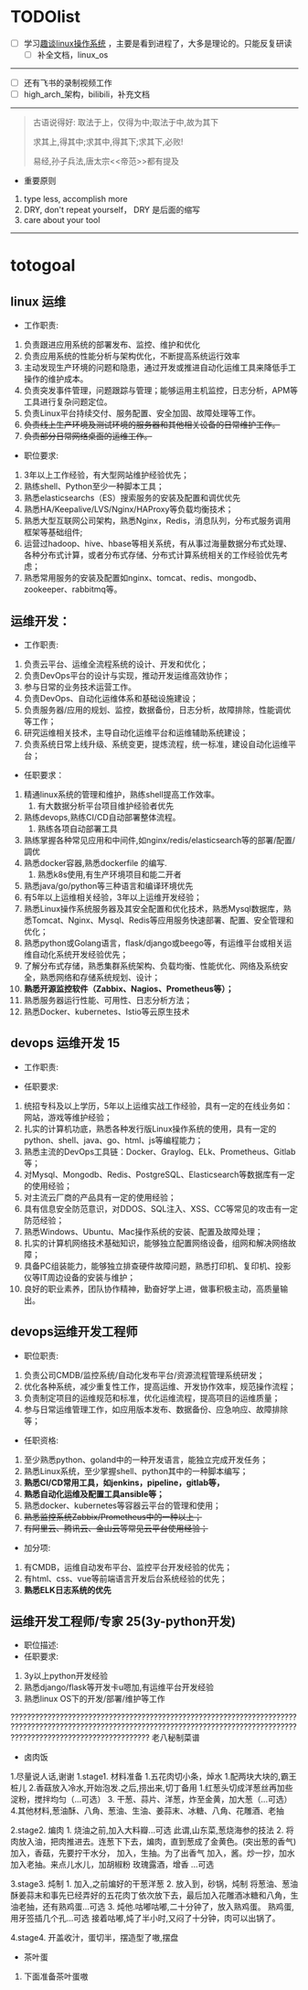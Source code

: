 # TODOlist

- [ ] 学习[趣谈linux操作系统](http://ddns.10086.fund:23339/15-%E8%B6%A3%E8%B0%88Linux%E6%93%8D%E4%BD%9C%E7%B3%BB%E7%BB%9F/04-%E6%A0%B8%E5%BF%83%E5%8E%9F%E7%90%86%E7%AF%87%EF%BC%9A%E7%AC%AC%E4%B8%89%E9%83%A8%E5%88%86%20%E8%BF%9B%E7%A8%8B%E7%AE%A1%E7%90%86%20%2810%E8%AE%B2%29/)  ，主要是看到进程了，大多是理论的。只能反复研读
  - [ ] 补全文档，linux_os
  
---

- [ ] 还有飞书的录制视频工作
- [ ] high_arch_架构，bilibili，补充文档

---

> 古语说得好: 取法于上，仅得为中;取法于中,故为其下
>
> 求其上,得其中;求其中,得其下;求其下,必败!
>
> 易经,孙子兵法,唐太宗<<帝范>>都有提及

- 重要原则

1. type less, accomplish more
2. DRY, don't repeat yourself，    DRY 是后面的缩写
3. care about your tool

---
# totogoal

## linux 运维

- 工作职责:

1. 负责跟进应用系统的部署发布、监控、维护和优化
2. 负责应用系统的性能分析与架构优化，不断提高系统运行效率
3. 主动发现生产环境的问题和隐患，通过开发或推进自动化运维工具来降低手工操作的维护成本。
4. 负责突发事件管理，问题跟踪与管理；能够运用主机监控，日志分析，APM等工具进行复杂问题定位。
5. 负责Linux平台持续交付、服务配置、安全加固、故障处理等工作。
6. ~~负责线上生产环境及测试环境的服务器和其他相关设备的日常维护工作。~~
7. ~~负责部分日常网络桌面的运维工作。~~

- 职位要求:

1. 3年以上工作经验，有大型网站维护经验优先；
2. 熟练shell、Python至少一种脚本工具；
3. 熟悉elasticsearchs（ES）搜索服务的安装及配置和调优优先
4. 熟悉HA/Keepalive/LVS/Nginx/HAProxy等负载均衡技术；
5. 熟悉大型互联网公司架构，熟悉Nginx，Redis，消息队列，分布式服务调用框架等基础组件;
6. 运营过hadoop、hive、hbase等相关系统，有从事过海量数据分布式处理、各种分布式计算，或者分布式存储、分布式计算系统相关的工作经验优先考虑；
7. 熟悉常用服务的安装及配置如nginx、tomcat、redis、mongodb、zookeeper、rabbitmq等。

## 运维开发：

- 工作职责:

1. 负责云平台、运维全流程系统的设计、开发和优化；
2. 负责DevOps平台的设计与实现，推动开发运维高效协作；
3. 参与日常的业务技术运营工作。
4. 负责DevOps、自动化运维体系和基础设施建设；
5. 负责服务器/应用的规划、监控，数据备份，日志分析，故障排除，性能调优等工作；
6. 研究运维相关技术，主导自动化运维平台和运维辅助系统建设；
7. 负责系统日常上线升级、系统变更，提炼流程，统一标准，建设自动化运维平台；

- 任职要求：

1. 精通linux系统的管理和维护，熟练shell提高工作效率。
     1. 有大数据分析平台项目维护经验者优先
2. 熟练devops,熟练CI/CD自动部署整体流程。
     1. 熟练各项自动部署工具
3. 熟练掌握各种常见应用和中间件,如nginx/redis/elasticsearch等的部署/配置/調优
4. 熟悉docker容器,熟悉dockerfile 的编写.
   1. 熟悉k8s使用,有生产环境项目和能二开者
5. 熟悉java/go/python等三种语言和编译环境优先
1. 有5年以上运维相关经验，3年以上运维开发经验；
2. 熟悉Linux操作系统服务器及其安全配置和优化技术，熟悉Mysql数据库，熟悉Tomcat、Nginx、Mysql、Redis等应用服务快速部署、配置、安全管理和优化；
3. 熟悉python或Golang语言，flask/django或beego等，有运维平台或相关运维自动化系统开发经验优先；
4. 了解分布式存储，熟悉集群系统架构、负载均衡、性能优化、网络及系统安全，熟悉网络和存储系统规划、设计；
5. **熟悉开源监控软件（Zabbix、Nagios、Prometheus等）；**
6. 熟悉服务器运行性能、可用性、日志分析方法；
7. 熟悉Docker、kubernetes、Istio等云原生技术

## devops 运维开发 15

- 工作职责:

- 任职要求:

1. 统招专科及以上学历，5年以上运维实战工作经验，具有一定的在线业务如：网站，游戏等维护经验；
2. 扎实的计算机功底，熟悉各种发行版Linux操作系统的使用，具有一定的python、shell、java、go、html、js等编程能力；
3. 熟悉主流的DevOps工具链：Docker、Graylog、ELk、Prometheus、Gitlab等；
4. 对Mysql、Mongodb、Redis、PostgreSQL、Elasticsearch等数据库有一定的使用经验；
5. 对主流云厂商的产品具有一定的使用经验；
6. 具有信息安全防范意识，对DDOS、SQL注入、XSS、CC等常见的攻击有一定防范经验；
7. 熟悉Windows、Ubuntu、Mac操作系统的安装、配置及故障处理；
8. 扎实的计算机网络技术基础知识，能够独立配置网络设备，组网和解决网络故障；
9. 具备PC组装能力，能够独立排查硬件故障问题，熟悉打印机、复印机、投影仪等IT周边设备的安装与维护；
10. 良好的职业素养，团队协作精神，勤奋好学上进，做事积极主动，高质量输出。

## devops运维开发工程师

- 职位职责:

1. 负责公司CMDB/监控系统/自动化发布平台/资源流程管理系统研发；
2. 优化各种系统，减少重复性工作，提高运维、开发协作效率，规范操作流程；
3. 负责制定项目的运维规范和标准，优化运维流程，提高项目的运维质量；
4. 参与日常运维管理工作，如应用版本发布、数据备份、应急响应、故障排除等；

- 任职资格:

1. 至少熟悉python、goland中的一种开发语言，能独立完成开发任务；
2. 熟悉Linux系统，至少掌握shell、python其中的一种脚本编写；
3. **熟悉CI/CD常用工具，如jenkins，pipeline，gitlab等，**
4. **熟悉自动化运维及配置工具ansible等；**
5. 熟悉docker、kubernetes等容器云平台的管理和使用；
6. ~~熟悉监控系统Zabbix/Prometheus中的一种以上；~~
7. ~~有阿里云、腾讯云、金山云等常见云平台使用经验；~~

- 加分项:

1. 有CMDB，运维自动发布平台、监控平台开发经验的优先；
2. 有html、css、vue等前端语言开发后台系统经验的优先；
3. **熟悉ELK日志系统的优先**

## 运维开发工程师/专家 25(3y-python开发)

- 职位描述:
- 任职要求:

1. 3y以上python开发经验
2. 熟悉django/flask等开发卡u嗯加,有运维平台开发经验
3. 熟悉linux OS下的开发/部署/维护等工作

??????????????????????????????????????????????????????????????????????????????????????????????????????????????????????????????????????????????????????????????????????????????
老八秘制菜谱

- 卤肉饭

1.尽量说人话,谢谢
1.stage1. 材料准备
     1.五花肉切小条，焯水
          1.配两块大块的,霸王桩儿
     2.香菇放入冷水,开始泡发.之后,捞出来,切丁备用
          1.红葱头切成洋葱丝再加些淀粉，搅拌均匀（...可选）
     3. 干葱、蒜片、洋葱，炸至金黄，加大葱（...可选）
     4.其他材料,葱油酥、八角、葱油、生油、姜蒜末、冰糖、八角、花雕酒、老抽

2.stage2. 煸肉
     1. 烧油之前,加入大料瓣...可选
          此谓,山东菜,葱烧海参的技法
     2. 将肉放入油，把肉推进去。连葱下下去，煸肉，直到葱成了金黄色。(突出葱的香气)
          加入，香菇，先要拧干水分，
          加入，生抽。为了出香气
          加入，酱。炒一抄，加水
          加入老抽。来点儿水儿，加胡椒粉
          玫瑰露酒，增香 ...可选

3.stage3. 炖制
     1. 加入,之前煸好的干葱洋葱
     2. 放入到，砂锅，炖制
          将葱油、葱油酥姜蒜末和事先已经弄好的五花肉丁依次放下去，最后加入花雕酒冰糖和八角，生油老抽，还有熟鸡蛋...可选
     3. 炖他.咕嘟咕嘟,二十分钟了，放入熟鸡蛋。
          熟鸡蛋,用牙签插几个孔...可选
          接着咕嘟,炖了半小时,又闷了十分钟，肉可以出锅了。

4.stage4. 开盖收汁，蛋切半，摆造型了嗷,摆盘

- 茶叶蛋

1. 下面准备茶叶蛋嗷